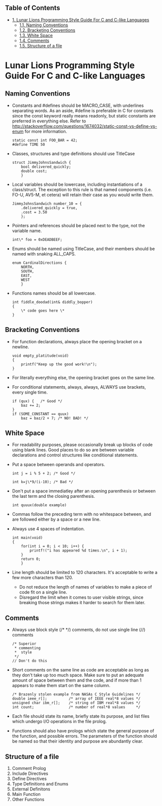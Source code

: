 <div id="table-of-contents">
<h2>Table of Contents</h2>
<div id="text-table-of-contents">
<ul>
<li><a href="#orgheadline6">1. Lunar Lions Programming Style Guide For C and C-like Languages</a>
<ul>
<li><a href="#orgheadline1">1.1. Naming Conventions</a></li>
<li><a href="#orgheadline2">1.2. Bracketing Conventions</a></li>
<li><a href="#orgheadline3">1.3. White Space</a></li>
<li><a href="#orgheadline4">1.4. Comments</a></li>
<li><a href="#orgheadline5">1.5. Structure of a file</a></li>
</ul>
</li>
</ul>
</div>
</div>

# Lunar Lions Programming Style Guide For C and C-like Languages<a id="orgheadline6"></a>

## Naming Conventions<a id="orgheadline1"></a>

-   Constants and #defines should be MACRO_CASE, with underlines 
    separating words. As an aside, #define is preferable in C for constants
    since the const keyword really means readonly, but static constants are
    preferred in everything else. Refer to 
    <http://stackoverflow.com/questions/1674032/static-const-vs-define-vs-enum>
    for more information.
    
    ```
    static const int FOO_BAR = 42;
    #define TIME 50
    ```
    
-   Classes, structures and type definitions should use TitleCase

    ```
    struct JimmyJohnsSandwich {
        bool delivered_quickly;
        double cost;
        }
    ```
    
-   Local variables should be lowercase, including instantiations of a 
    class/struct. The exception to this rule is that named components (i.e. 
    FO-U, AV5-M, et cetera) will retain their case as you would write them.
    
    ```
    JimmyJohnsSandwich number_10 = {
        .delivered_quickly = true,
        .cost = 3.50
        };
    ```
    
-   Pointers and references should be placed next to the type, not the variable
    name.

    ```int\* foo = 0xDEADBEEF;```
    
-   Enums should be named using TitleCase, and their members should be named 
    with snaking ALL_CAPS.

    ```
    enum CardinalDirections {
        NORTH,
        SOUTH,
        EAST,
        WEST
        }
    ```
    
-   Functions names should be all lowercase.

    ```
    int fiddle_doodad(int& diddly_bopper)
    {
        \* code goes here \*
    }
    ```

## Bracketing Conventions<a id="orgheadline2"></a>

-   For function declarations, always place the opening bracket on a newline.

    ```
    void empty_platitude(void)
    {
        printf("Keep up the good work!\n");
    }
    ```
    
-   For literally everything else, the opening bracket goes on the same line.
-   For conditional statements, always, always, ALWAYS use brackets, every
    single time.
    
    ```
    if (qux) {   /* Good */
        baz += 2;
    }
    if (SOME_CONSTANT == quux)
        baz = baz/2 + 7; /* NO! BAD! */
    ```

## White Space<a id="orgheadline3"></a>

-   For readability purposes, please occasionally break up blocks of code
     using blank lines. Good places to do so are between variable declarations
    and control structures like conditional statements.
-   Put a space between operands and operators.

    ```int j = i % 5 + 2; /* Good */```
    
    ```int k=j\*9/(i-10); /* Bad */```
    
-   Don't put a space immediatley after an opening parenthesis or between the
    last term and the closing parenthesis.

    ```int quuux(double example)```
    
-   Commas follow the preceding term with no whitespace between, and are 
    followed either by a space or a new line.
-   Always use 4 spaces of indentation.

    ```
    int main(void)
    {
        for(int i = 0; i < 10; i++) {
            printf!("i has appeared %d times.\n", i + 1);
        }
        return 0;
        }
    ```
    
-   Line length should be limited to 120 characters. It's acceptable to 
    write a few more characters than 120. 
    -   Do not reduce the length of names of variables to make a piece of code 
        fit on a single line.
    -   Disregard the limit when it comes to user visible strings, since breaking
        those strings makes it harder to search for them later.

## Comments<a id="orgheadline4"></a>

-   Always use block style (/* */) comments, do not use single line (//) comments

    ```
    /* Superior
     * commenting
     *  style
     */
    // Don't do this
    ```
    
-   Short comments on the same line as code are acceptable as long as they
    don't take up too much space. Make sure to put an adequate amount of space
    between them and the code, and if more than 1 appears to make them start on
    the same column.
    
    ```
    /* Brazenly stolen example from NASAs C Style Guidelines */
    double ieee_r[];          /* array of IEEE real*8 values */
    unsigned char ibm_r[];    /* string of IBM real*8 values */
    int count;                /* number of real*8 values     */
    ```
    
-   Each file should state its name, briefly state its purpose, and list files 
    which undergo I/O operations in the file prolog.
-   Functions should also have prologs which state the general purpose of the
    function, and possible errors. The parameters of the function should be
    named so that their identity and purpose are abundantly clear.

## Structure of a file<a id="orgheadline5"></a>

1.  Comment Prolog
2.  Include Directives
3.  Define Directives
4.  Type Definitions and Enums
5.  External Definitons
6.  Main Function
7.  Other Functions
